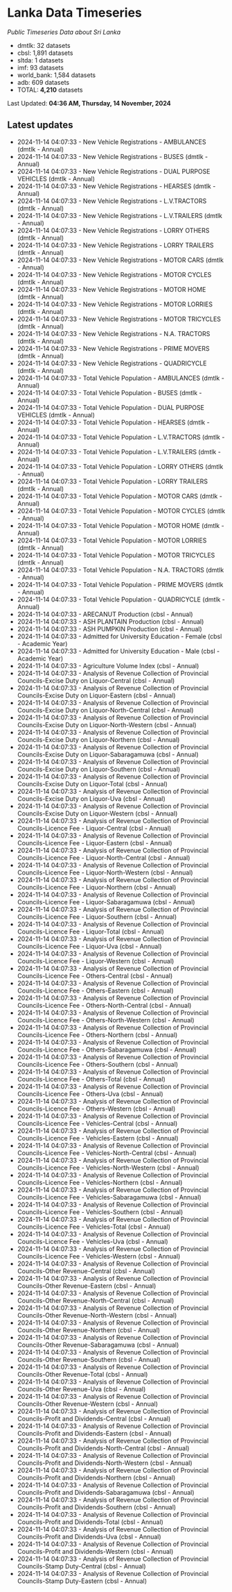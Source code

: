 # Lanka Data Timeseries
*Public Timeseries Data about Sri Lanka*

* dmtlk: 32 datasets
* cbsl: 1,891 datasets
* sltda: 1 datasets
* imf: 93 datasets
* world_bank: 1,584 datasets
* adb: 609 datasets
* TOTAL: **4,210** datasets

Last Updated: **04:36 AM, Thursday, 14 November, 2024**

## Latest updates

* 2024-11-14 04:07:33 - New Vehicle Registrations - AMBULANCES (dmtlk - Annual)
* 2024-11-14 04:07:33 - New Vehicle Registrations - BUSES (dmtlk - Annual)
* 2024-11-14 04:07:33 - New Vehicle Registrations - DUAL PURPOSE VEHICLES (dmtlk - Annual)
* 2024-11-14 04:07:33 - New Vehicle Registrations - HEARSES (dmtlk - Annual)
* 2024-11-14 04:07:33 - New Vehicle Registrations - L.V.TRACTORS (dmtlk - Annual)
* 2024-11-14 04:07:33 - New Vehicle Registrations - L.V.TRAILERS (dmtlk - Annual)
* 2024-11-14 04:07:33 - New Vehicle Registrations - LORRY OTHERS (dmtlk - Annual)
* 2024-11-14 04:07:33 - New Vehicle Registrations - LORRY TRAILERS (dmtlk - Annual)
* 2024-11-14 04:07:33 - New Vehicle Registrations - MOTOR CARS (dmtlk - Annual)
* 2024-11-14 04:07:33 - New Vehicle Registrations - MOTOR CYCLES (dmtlk - Annual)
* 2024-11-14 04:07:33 - New Vehicle Registrations - MOTOR HOME (dmtlk - Annual)
* 2024-11-14 04:07:33 - New Vehicle Registrations - MOTOR LORRIES (dmtlk - Annual)
* 2024-11-14 04:07:33 - New Vehicle Registrations - MOTOR TRICYCLES (dmtlk - Annual)
* 2024-11-14 04:07:33 - New Vehicle Registrations - N.A. TRACTORS (dmtlk - Annual)
* 2024-11-14 04:07:33 - New Vehicle Registrations - PRIME MOVERS (dmtlk - Annual)
* 2024-11-14 04:07:33 - New Vehicle Registrations - QUADRICYCLE (dmtlk - Annual)
* 2024-11-14 04:07:33 - Total Vehicle Population - AMBULANCES (dmtlk - Annual)
* 2024-11-14 04:07:33 - Total Vehicle Population - BUSES (dmtlk - Annual)
* 2024-11-14 04:07:33 - Total Vehicle Population - DUAL PURPOSE VEHICLES (dmtlk - Annual)
* 2024-11-14 04:07:33 - Total Vehicle Population - HEARSES (dmtlk - Annual)
* 2024-11-14 04:07:33 - Total Vehicle Population - L.V.TRACTORS (dmtlk - Annual)
* 2024-11-14 04:07:33 - Total Vehicle Population - L.V.TRAILERS (dmtlk - Annual)
* 2024-11-14 04:07:33 - Total Vehicle Population - LORRY OTHERS (dmtlk - Annual)
* 2024-11-14 04:07:33 - Total Vehicle Population - LORRY TRAILERS (dmtlk - Annual)
* 2024-11-14 04:07:33 - Total Vehicle Population - MOTOR CARS (dmtlk - Annual)
* 2024-11-14 04:07:33 - Total Vehicle Population - MOTOR CYCLES (dmtlk - Annual)
* 2024-11-14 04:07:33 - Total Vehicle Population - MOTOR HOME (dmtlk - Annual)
* 2024-11-14 04:07:33 - Total Vehicle Population - MOTOR LORRIES (dmtlk - Annual)
* 2024-11-14 04:07:33 - Total Vehicle Population - MOTOR TRICYCLES (dmtlk - Annual)
* 2024-11-14 04:07:33 - Total Vehicle Population - N.A. TRACTORS (dmtlk - Annual)
* 2024-11-14 04:07:33 - Total Vehicle Population - PRIME MOVERS (dmtlk - Annual)
* 2024-11-14 04:07:33 - Total Vehicle Population - QUADRICYCLE (dmtlk - Annual)
* 2024-11-14 04:07:33 - ARECANUT Production (cbsl - Annual)
* 2024-11-14 04:07:33 - ASH PLANTAIN Production (cbsl - Annual)
* 2024-11-14 04:07:33 - ASH PUMPKIN Production (cbsl - Annual)
* 2024-11-14 04:07:33 - Admitted for University Education - Female (cbsl - Academic Year)
* 2024-11-14 04:07:33 - Admitted for University Education - Male (cbsl - Academic Year)
* 2024-11-14 04:07:33 - Agriculture Volume Index (cbsl - Annual)
* 2024-11-14 04:07:33 - Analysis of Revenue Collection of Provincial Councils-Excise Duty on Liquor-Central (cbsl - Annual)
* 2024-11-14 04:07:33 - Analysis of Revenue Collection of Provincial Councils-Excise Duty on Liquor-Eastern (cbsl - Annual)
* 2024-11-14 04:07:33 - Analysis of Revenue Collection of Provincial Councils-Excise Duty on Liquor-North-Central (cbsl - Annual)
* 2024-11-14 04:07:33 - Analysis of Revenue Collection of Provincial Councils-Excise Duty on Liquor-North-Western (cbsl - Annual)
* 2024-11-14 04:07:33 - Analysis of Revenue Collection of Provincial Councils-Excise Duty on Liquor-Northern (cbsl - Annual)
* 2024-11-14 04:07:33 - Analysis of Revenue Collection of Provincial Councils-Excise Duty on Liquor-Sabaragamuwa (cbsl - Annual)
* 2024-11-14 04:07:33 - Analysis of Revenue Collection of Provincial Councils-Excise Duty on Liquor-Southern (cbsl - Annual)
* 2024-11-14 04:07:33 - Analysis of Revenue Collection of Provincial Councils-Excise Duty on Liquor-Total (cbsl - Annual)
* 2024-11-14 04:07:33 - Analysis of Revenue Collection of Provincial Councils-Excise Duty on Liquor-Uva (cbsl - Annual)
* 2024-11-14 04:07:33 - Analysis of Revenue Collection of Provincial Councils-Excise Duty on Liquor-Western (cbsl - Annual)
* 2024-11-14 04:07:33 - Analysis of Revenue Collection of Provincial Councils-Licence Fee - Liquor-Central (cbsl - Annual)
* 2024-11-14 04:07:33 - Analysis of Revenue Collection of Provincial Councils-Licence Fee - Liquor-Eastern (cbsl - Annual)
* 2024-11-14 04:07:33 - Analysis of Revenue Collection of Provincial Councils-Licence Fee - Liquor-North-Central (cbsl - Annual)
* 2024-11-14 04:07:33 - Analysis of Revenue Collection of Provincial Councils-Licence Fee - Liquor-North-Western (cbsl - Annual)
* 2024-11-14 04:07:33 - Analysis of Revenue Collection of Provincial Councils-Licence Fee - Liquor-Northern (cbsl - Annual)
* 2024-11-14 04:07:33 - Analysis of Revenue Collection of Provincial Councils-Licence Fee - Liquor-Sabaragamuwa (cbsl - Annual)
* 2024-11-14 04:07:33 - Analysis of Revenue Collection of Provincial Councils-Licence Fee - Liquor-Southern (cbsl - Annual)
* 2024-11-14 04:07:33 - Analysis of Revenue Collection of Provincial Councils-Licence Fee - Liquor-Total (cbsl - Annual)
* 2024-11-14 04:07:33 - Analysis of Revenue Collection of Provincial Councils-Licence Fee - Liquor-Uva (cbsl - Annual)
* 2024-11-14 04:07:33 - Analysis of Revenue Collection of Provincial Councils-Licence Fee - Liquor-Western (cbsl - Annual)
* 2024-11-14 04:07:33 - Analysis of Revenue Collection of Provincial Councils-Licence Fee - Others-Central (cbsl - Annual)
* 2024-11-14 04:07:33 - Analysis of Revenue Collection of Provincial Councils-Licence Fee - Others-Eastern (cbsl - Annual)
* 2024-11-14 04:07:33 - Analysis of Revenue Collection of Provincial Councils-Licence Fee - Others-North-Central (cbsl - Annual)
* 2024-11-14 04:07:33 - Analysis of Revenue Collection of Provincial Councils-Licence Fee - Others-North-Western (cbsl - Annual)
* 2024-11-14 04:07:33 - Analysis of Revenue Collection of Provincial Councils-Licence Fee - Others-Northern (cbsl - Annual)
* 2024-11-14 04:07:33 - Analysis of Revenue Collection of Provincial Councils-Licence Fee - Others-Sabaragamuwa (cbsl - Annual)
* 2024-11-14 04:07:33 - Analysis of Revenue Collection of Provincial Councils-Licence Fee - Others-Southern (cbsl - Annual)
* 2024-11-14 04:07:33 - Analysis of Revenue Collection of Provincial Councils-Licence Fee - Others-Total (cbsl - Annual)
* 2024-11-14 04:07:33 - Analysis of Revenue Collection of Provincial Councils-Licence Fee - Others-Uva (cbsl - Annual)
* 2024-11-14 04:07:33 - Analysis of Revenue Collection of Provincial Councils-Licence Fee - Others-Western (cbsl - Annual)
* 2024-11-14 04:07:33 - Analysis of Revenue Collection of Provincial Councils-Licence Fee - Vehicles-Central (cbsl - Annual)
* 2024-11-14 04:07:33 - Analysis of Revenue Collection of Provincial Councils-Licence Fee - Vehicles-Eastern (cbsl - Annual)
* 2024-11-14 04:07:33 - Analysis of Revenue Collection of Provincial Councils-Licence Fee - Vehicles-North-Central (cbsl - Annual)
* 2024-11-14 04:07:33 - Analysis of Revenue Collection of Provincial Councils-Licence Fee - Vehicles-North-Western (cbsl - Annual)
* 2024-11-14 04:07:33 - Analysis of Revenue Collection of Provincial Councils-Licence Fee - Vehicles-Northern (cbsl - Annual)
* 2024-11-14 04:07:33 - Analysis of Revenue Collection of Provincial Councils-Licence Fee - Vehicles-Sabaragamuwa (cbsl - Annual)
* 2024-11-14 04:07:33 - Analysis of Revenue Collection of Provincial Councils-Licence Fee - Vehicles-Southern (cbsl - Annual)
* 2024-11-14 04:07:33 - Analysis of Revenue Collection of Provincial Councils-Licence Fee - Vehicles-Total (cbsl - Annual)
* 2024-11-14 04:07:33 - Analysis of Revenue Collection of Provincial Councils-Licence Fee - Vehicles-Uva (cbsl - Annual)
* 2024-11-14 04:07:33 - Analysis of Revenue Collection of Provincial Councils-Licence Fee - Vehicles-Western (cbsl - Annual)
* 2024-11-14 04:07:33 - Analysis of Revenue Collection of Provincial Councils-Other Revenue-Central (cbsl - Annual)
* 2024-11-14 04:07:33 - Analysis of Revenue Collection of Provincial Councils-Other Revenue-Eastern (cbsl - Annual)
* 2024-11-14 04:07:33 - Analysis of Revenue Collection of Provincial Councils-Other Revenue-North-Central (cbsl - Annual)
* 2024-11-14 04:07:33 - Analysis of Revenue Collection of Provincial Councils-Other Revenue-North-Western (cbsl - Annual)
* 2024-11-14 04:07:33 - Analysis of Revenue Collection of Provincial Councils-Other Revenue-Northern (cbsl - Annual)
* 2024-11-14 04:07:33 - Analysis of Revenue Collection of Provincial Councils-Other Revenue-Sabaragamuwa (cbsl - Annual)
* 2024-11-14 04:07:33 - Analysis of Revenue Collection of Provincial Councils-Other Revenue-Southern (cbsl - Annual)
* 2024-11-14 04:07:33 - Analysis of Revenue Collection of Provincial Councils-Other Revenue-Total (cbsl - Annual)
* 2024-11-14 04:07:33 - Analysis of Revenue Collection of Provincial Councils-Other Revenue-Uva (cbsl - Annual)
* 2024-11-14 04:07:33 - Analysis of Revenue Collection of Provincial Councils-Other Revenue-Western (cbsl - Annual)
* 2024-11-14 04:07:33 - Analysis of Revenue Collection of Provincial Councils-Profit and Dividends-Central (cbsl - Annual)
* 2024-11-14 04:07:33 - Analysis of Revenue Collection of Provincial Councils-Profit and Dividends-Eastern (cbsl - Annual)
* 2024-11-14 04:07:33 - Analysis of Revenue Collection of Provincial Councils-Profit and Dividends-North-Central (cbsl - Annual)
* 2024-11-14 04:07:33 - Analysis of Revenue Collection of Provincial Councils-Profit and Dividends-North-Western (cbsl - Annual)
* 2024-11-14 04:07:33 - Analysis of Revenue Collection of Provincial Councils-Profit and Dividends-Northern (cbsl - Annual)
* 2024-11-14 04:07:33 - Analysis of Revenue Collection of Provincial Councils-Profit and Dividends-Sabaragamuwa (cbsl - Annual)
* 2024-11-14 04:07:33 - Analysis of Revenue Collection of Provincial Councils-Profit and Dividends-Southern (cbsl - Annual)
* 2024-11-14 04:07:33 - Analysis of Revenue Collection of Provincial Councils-Profit and Dividends-Total (cbsl - Annual)
* 2024-11-14 04:07:33 - Analysis of Revenue Collection of Provincial Councils-Profit and Dividends-Uva (cbsl - Annual)
* 2024-11-14 04:07:33 - Analysis of Revenue Collection of Provincial Councils-Profit and Dividends-Western (cbsl - Annual)
* 2024-11-14 04:07:33 - Analysis of Revenue Collection of Provincial Councils-Stamp Duty-Central (cbsl - Annual)
* 2024-11-14 04:07:33 - Analysis of Revenue Collection of Provincial Councils-Stamp Duty-Eastern (cbsl - Annual)